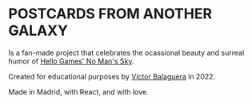 # POSTCARDS FROM ANOTHER GALAXY

<!-- ![welcome](src/assets/svg/tfrtc.png) -->

Is a fan-made project that celebrates the ocassional beauty and surreal humor of [Hello Games' No Man's Sky](https://www.nomanssky.com/).

Created for educational purposes by [Víctor Balaguera](https://vbalaguera.com/) in 2022.

Made in Madrid, with React, and with love.
